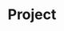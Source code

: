 ---
title: "Project"
description: "Project practice and summary"
slug: "project"
style:
    background: "#ab47bc"
    color: "#fff"
--- 